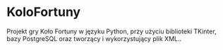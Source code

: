 # KoloFortuny
Projekt gry Koło Fortuny w języku Python, przy użyciu biblioteki TKinter, bazy PostgreSQL oraz tworzący i wykorzystujący plik XML..
